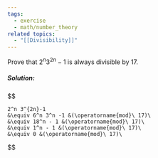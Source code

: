 ```yaml
---
tags:
  - exercise
  - math/number_theory
related topics:
  - "[[Divisibility]]"
---
```

Prove that $2^n 3^{2n}-1$ is always divisible by $17$.
##### Solution:
$$

	2^n 3^{2n}-1 
	&\equiv 6^n 3^n -1 &(\operatorname{mod}\ 17)\
	&\equiv 18^n - 1 &(\operatorname{mod}\ 17)\
	&\equiv 1^n - 1 &(\operatorname{mod}\ 17)\
	&\equiv 0 &(\operatorname{mod}\ 17)\

$$